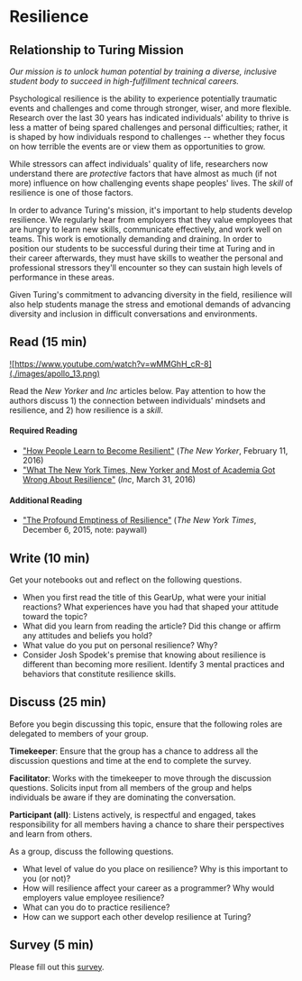 # Resilience

## Relationship to Turing Mission
*Our mission is to unlock human potential by training a diverse, inclusive student body to succeed in high-fulfillment technical careers.*

Psychological resilience is the ability to experience potentially traumatic events and challenges and come through stronger, wiser, and more flexible. Research over the last 30 years has indicated individuals' ability to thrive  is less a matter of being spared challenges and personal difficulties; rather, it is shaped by how individuals respond to challenges -- whether they focus on how terrible the events are or view them as opportunities to grow.

While stressors can affect individuals' quality of life, researchers now understand there are *protective* factors that have almost as much (if not more) influence on how challenging events shape peoples' lives. The *skill* of resilience is one of those factors.

In order to advance Turing's mission, it's important to help students develop resilience. We regularly hear from employers that they value employees that are hungry to learn new skills, communicate effectively, and work well on teams. This work is emotionally demanding and draining. In order to position our students to be successful during their time at Turing and in their career afterwards, they must have skills to weather the personal and professional stressors they'll encounter so they can sustain high levels of performance in these areas. 

Given Turing's commitment to advancing diversity in the field, resilience will also help students manage the stress and emotional demands of advancing diversity and inclusion in difficult conversations and environments.

## Read (15 min)
<a href="https://www.youtube.com/watch?v=wMMGhH_cR-8" target="_blank">![https://www.youtube.com/watch?v=wMMGhH_cR-8](./images/apollo_13.png)</a>

Read the *New Yorker* and *Inc* articles below. Pay attention to how the authors discuss 1) the connection between individuals' mindsets and resilience, and 2) how resilience is a *skill*.

#### Required Reading
* ["How People Learn to Become Resilient"](http://www.newyorker.com/science/maria-konnikova/the-secret-formula-for-resilience) (*The New Yorker*, February 11, 2016)
* ["What The New York Times, New Yorker and Most of Academia Got Wrong About Resilience"](http://www.inc.com/joshua-spodek/resilience-what-the-new-york-times-new-yorker-and-most-of-academia-got-wrong.html) (*Inc*, March 31, 2016)

#### Additional Reading
* ["The Profound Emptiness of Resilience"](http://www.nytimes.com/2015/12/06/magazine/the-profound-emptiness-of-resilience.html) (*The New York Times*, December 6, 2015, note: paywall)

## Write (10 min)
Get your notebooks out and reflect on the following questions. 
* When you first read the title of this GearUp, what were your initial reactions? What experiences have you had that shaped your attitude toward the topic?
* What did you learn from reading the article? Did this change or affirm any attitudes and beliefs you hold?
* What value do you put on personal resilience? Why?
* Consider Josh Spodek's premise that knowing about resilience is different than becoming more resilient. Identify 3 mental practices and behaviors that constitute resilience skills.


## Discuss (25 min)
Before you begin discussing this topic, ensure that the following roles are delegated to members of your group.

**Timekeeper**: Ensure that the group has a chance to address all the discussion questions and time at the end to complete the survey.  

**Facilitator**: Works with the timekeeper to move through the discussion questions. Solicits input from all members of the group and helps individuals be aware if they are dominating the conversation.  

**Participant (all)**: Listens actively, is respectful and engaged, takes responsibility for all members having a chance to share their perspectives and learn from others.

As a group, discuss the following questions. 
* What level of value do you place on resilience? Why is this important to you (or not)?
* How will resilience affect your career as a programmer? Why would employers value employee resilience?
* What can you do to practice resilience?
* How can we support each other develop resilience at Turing?

## Survey (5 min)
Please fill out this [survey](https://goo.gl/forms/XqqxV2f2fmpDEfS02).
